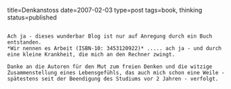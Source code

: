 title=Denkanstoss
date=2007-02-03
type=post
tags=book, thinking
status=published
~~~~~~

Ach ja - dieses wunderbar Blog ist nur auf Anregung durch ein Buch entstanden.
*Wir nennen es Arbeit (ISBN-10: 3453120922)* ..... ach ja - und durch eine kleine Krankheit, die mich an den Rechner zwingt.

Danke an die Autoren für den Mut zum freien Denken und die witzige Zusammenstellung eines Lebensgefühls, das auch mich schon eine Weile - spätestens seit der Beendigung des Studiums vor 2 Jahren - verfolgt.
